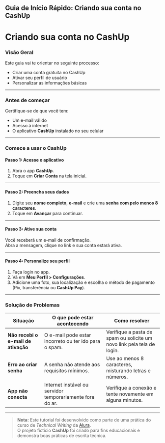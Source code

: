 ## Guia de Início Rápido: Criando sua conta no CashUp

# Criando sua conta no CashUp

### Visão Geral  
Este guia vai te orientar no seguinte processo:

* Criar uma conta gratuita no CashUp  
* Ativar seu perfil de usuário  
* Personalizar as informações básicas  

---

### Antes de começar  
Certifique-se de que você tem:

* Um e-mail válido  
* Acesso à internet  
* O aplicativo **CashUp** instalado no seu celular  

---

### Comece a usar o CashUp  

#### Passo 1: Acesse o aplicativo  
1. Abra o app **CashUp**.  
2. Toque em **Criar Conta** na tela inicial.  

---

#### Passo 2: Preencha seus dados  
1. Digite seu **nome completo**, **e-mail** e crie uma **senha com pelo menos 8 caracteres**.  
2. Toque em **Avançar** para continuar.  

---

#### Passo 3: Ative sua conta  
Você receberá um e-mail de confirmação.  
Abra a mensagem, clique no link e sua conta estará ativa.

---

#### Passo 4: Personalize seu perfil  
1. Faça login no app.  
2. Vá em **Meu Perfil > Configurações**.  
3. Adicione uma foto, sua localização e escolha o método de pagamento (Pix, transferência ou **CashUp Pay**).

---

### Solução de Problemas  

| Situação | O que pode estar acontecendo | Como resolver |
|-----------|------------------------------|----------------|
| **Não recebi o e-mail de ativação** | O e-mail pode estar incorreto ou ter ido para o spam. | Verifique a pasta de spam ou solicite um novo link pela tela de login. |
| **Erro ao criar senha** | A senha não atende aos requisitos mínimos. | Use ao menos 8 caracteres, misturando letras e números. |
| **App não conecta** | Internet instável ou servidor temporariamente fora do ar. | Verifique a conexão e tente novamente em alguns minutos. |
---

> **Nota:** Este tutorial foi desenvolvido como parte de uma prática do curso de *Technical Writing* da [Alura](https://www.alura.com.br/).  
> O projeto fictício **CashUp** foi criado para fins educacionais e demonstra boas práticas de escrita técnica.
